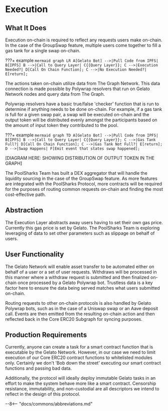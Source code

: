 # Execution

## What It Does

Execution on-chain is required to reflect any requests users make on-chain. In the case of the GroupSwap feature, multiple users come together to fill a gas tank for a single swap on-chain.

???+ example
    ```mermaid
    graph LR
        A[Gelato Bot] -->|Pull Code from IPFS| B[IPFS]
        B -->|Call to Query Layer| C{{Query Layer}};
        C -->|Execution Needed?| D[Call On Chain Function];
        C -->|No Execution Needed?| E[return];
    ```

The actions taken on-chain utilize data from The Graph Network. This data connection is made possible by Polywrap resolvers that run on Gelato Network nodes and query data from The Graph.

Polywrap resolvers have a basic true/false 'checker' function that is run to determine if anything needs to be done on-chain. For example, if a gas tank is full for a given swap pair, a swap will be executed on-chain and the output token will be distributed evenly amongst the participants based
on the amount of input token they contributed to the pool.

???+ example
    ```mermaid
    graph TD
        A[Gelato Bot] -->|Pull Code from IPFS| B[IPFS]
        B -->|Call to Query Layer| C{{Query Layer}};
        C -->|Gas Tank Full?| D[Call On Chain Function];
        C -->|Gas Tank Not Full?| E[return];
        D -->|Swap Happens| F[Emit event that states swap happened];
    ```

[DIAGRAM HERE: SHOWING DISTRIBUTION OF OUTPUT TOKEN IN THE GRAPH]

The PoolSharks Team has built a DEX aggregator that will handle the liquidity sourcing in the case of the GroupSwap feature. As more features are integrated with the PoolSharks Protocol, more contracts will be required for the purposes of routing common requests on-chain and finding the most cost-effective path.

## Abstraction

The Execution Layer abstracts away users having to set their own gas price. Currently this gas price is set by Gelato. The PoolSharks Team is exploring
leveraging of data to set other parameters such as slippage on behalf of users.

## User Functionality

The Gelato Network will enable asset transfer to be automated either on behalf of a user or a set of user requests. Withdraws will be processed in this manner where a withdraw request is submitted and then finalized on-chain once processed by a Gelato Polywrap bot. Trustless data is a key factor here to ensure the data being served matches what users submitted on-chain.

Routing requests to other on-chain protocols is also handled by Gelato Polywrap bots, such as in the case of a Uniswap swap or an Aave deposit call. Events are then emitted from the resulting on-chain action and then reflected back in the Core ERC20 Subgraph for syncing purposes.


## Production Requirements

Currently, anyone can create a task for a smart contract function that is executable by the Gelato Network. However, in our case we need to limit execution of our Core ERC20 contract functions to whitelisted modules only. Certainly we don't 'Bob down the street' executing our smart contract functions and passing bad data.

Additionally, the protocol will ideally deploy immutable Gelato tasks in an effort to make the system behave more like a smart contract. Censorship resistance, immutability, and non-custodial are all descriptors we intend to reflect in the design of this protocol.

--8<-- "docs/commons/abbreviations.md"
